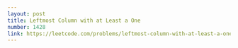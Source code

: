 ```yaml
---
layout: post
title: Leftmost Column with at Least a One
number: 1428
link: https://leetcode.com/problems/leftmost-column-with-at-least-a-one
---
```

